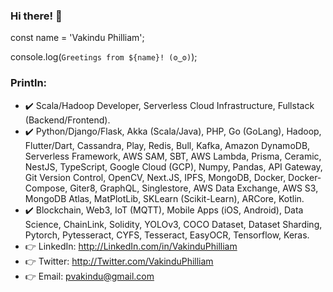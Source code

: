 ### Hi there! 👋

const name = 'Vakindu Philliam';

console.log(`Greetings from ${name}! (ʘ‿ʘ)`);

### Println:

- ✔️ Scala/Hadoop Developer, Serverless Cloud Infrastructure, Fullstack (Backend/Frontend).
- ✔️ Python/Django/Flask, Akka (Scala/Java), PHP, Go (GoLang), Hadoop, Flutter/Dart, Cassandra, Play, Redis, Bull, Kafka, Amazon DynamoDB, Serverless Framework, AWS SAM, SBT, AWS Lambda, Prisma, Ceramic, NestJS, TypeScript, Google Cloud (GCP), Numpy, Pandas, API Gateway, Git Version Control, OpenCV, Next.JS, IPFS, MongoDB, Docker, Docker-Compose, Giter8, GraphQL, Singlestore, AWS Data Exchange, AWS S3, MongoDB Atlas, MatPlotLib, SKLearn (Scikit-Learn), ARCore, Kotlin.
- ✔️ Blockchain, Web3, IoT (MQTT), Mobile Apps (iOS, Android), Data Science, ChainLink, Solidity, YOLOv3, COCO Dataset, Dataset Sharding, Pytorch, Pytesseract, CYFS, Tesseract, EasyOCR, Tensorflow, Keras.
- 👉 LinkedIn: http://LinkedIn.com/in/VakinduPhilliam
- 👉 Twitter:  http://Twitter.com/VakinduPhilliam
- 👉 Email:  pvakindu@gmail.com
